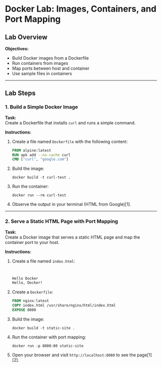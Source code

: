 # Docker Lab: Images, Containers, and Port Mapping


## Lab Overview

**Objectives:**
- Build Docker images from a Dockerfile
- Run containers from images
- Map ports between host and container
- Use sample files in containers

---

## Lab Steps

### 1. Build a Simple Docker Image

**Task:**  
Create a Dockerfile that installs `curl` and runs a simple command.

**Instructions:**
1. Create a file named `Dockerfile` with the following content:
    ```dockerfile
    FROM alpine:latest
    RUN apk add --no-cache curl
    CMD ["curl", "google.com"]
    ```
2. Build the image:
    ```
    docker build -t curl-test .
    ```
3. Run the container:
    ```
    docker run --rm curl-test
    ```
4. Observe the output in your terminal (HTML from Google)[1].

---

### 2. Serve a Static HTML Page with Port Mapping

**Task:**  
Create a Docker image that serves a static HTML page and map the container port to your host.

**Instructions:**
1. Create a file named `index.html`:
    ```html
    
    
    Hello Docker
    Hello, Docker!
    
    ```
2. Create a `Dockerfile`:
    ```dockerfile
    FROM nginx:latest
    COPY index.html /usr/share/nginx/html/index.html
    EXPOSE 8080
    ```
3. Build the image:
    ```
    docker build -t static-site .
    ```
4. Run the container with port mapping:
    ```
    docker run -p 8080:80 static-site
    ```
5. Open your browser and visit `http://localhost:8080` to see the page[1][2].
